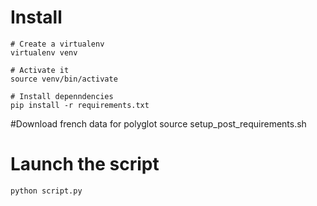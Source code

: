 # Install
```
# Create a virtualenv
virtualenv venv

# Activate it
source venv/bin/activate

# Install depenndencies
pip install -r requirements.txt
```
#Download french data for polyglot
source setup_post_requirements.sh


# Launch the script
```
python script.py
```
